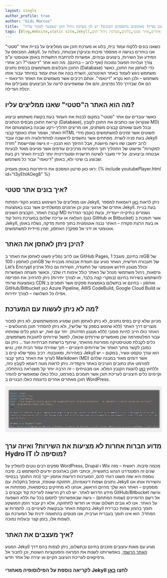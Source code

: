 ```yaml
---
layout: single
author_profile: true
author: "Gidi Marcus"
title:  "האתר שוב נפרץ? מאוכזבים מהספקים השונים? יש לנו מערכת ניהול תוכן שאפשר לסמוך עליה!"
tags: [Blog,Website,static site,Jekyll,בניית אתרים,אתר סטטי,בלוגים,מערכת ניהול תוכן]
---
```

כשאנו בונים ללקוח עמוד בית, בלוג או מערכת תוכן אנו ממליצים על בניית אתר "סטטי" המבוסס על Jekyll. אנו בוחרים בגישה זו ממספר סיבות ובעיקרן אבטחה, בעלות על המידע ועל השירות, ביצועים גבוהים, אפשרות להרחבת התשתית באופן אוטומטי ע"פ צורך ועלויות תפעול נמוכות (ואף לרוב – בחינם).
מה הוא אתר "דינאמי"?
רוב אתרי התוכן והבלוגים משתמשים בבסיס נתונים (Database) כדי לאחסן את התוכן, כאשר משתמש ניגש לעמוד באתר האינטרנט, השרת בונה את אותו עמוד במיוחד עבור אותו משתמש – ולכן הוא נקרא "דינאמי". אותם רכיבים אשר משמשים את האתר הדינאמי – הם אלו שבדרך כלל נפרצים, והם אלו שמשפיעים לרעה על הביצועים ומגבילים את יכולת הגדילה.

## מה הוא האתר ה"סטטי" שאנו ממליצים עליו?
כאשר עובדים עם אתר "סטטי" במקום לבנות את העמוד בעת בקשת משתמש וביצוע קריאת התוכן מבסיס הנתונים (Database), אנו כותבים את התוכן לקובץ (שנקרא MD) ובכל פעם שאותם קבצים משתנים, אנו מריצים תהליך-רקע שבונה באמצעותם את האתר, ושומר אותו כאוסף קבצי HTML  פשוטים אשר זמינים למשתמשים באופן מידי בעת פניה לשרת.
מפתחים אשר נחשפים לראשונה למתודולוגיה הזו שבה עובד Jekyll לרוב יחשבו שזו גישה מיושנת, אבל ההיפך הוא הנכון – זו גישה שמיישמת "חזרה למקורות" ופישוט של התהליך תוך היפטרות מרכיבים עודפים אשר פגיעים מאוד לבעיות אבטחה וביצועים. על ידי מעבר לשיטה חדשנית וסטנדרטית יותר לבניית האתר רק בעת שבוצע בו שינוי ולא, באופן "דינאמי" עבור כל משתמש. 

ראו כאן סרטון המסכם את הייתרונות באופן מעמיק:
{% include youtubePlayer.html id="t3yEhIAOeg8" %}

## איך בונים אתר סטטי?
אנו ממליצים על השימוש במנוע הקוד-הפתוח Jekyll, ניתן לראות [כאן](https://jekyllrb.com/showcase/) דוגמאות למספר אתרים של ארגוני ענק וכן ארגונים ממשלתיים אשר נבנו באמצעות Jekyll. בעת בניית האתר, הקבצים השונים (קבצי MD  וקבצי הגדרות) נשמרים בתיקייה ייעודית, ובעת העלאה או עריכה שלהם במערכת ניהול קוד (כגון GitHub או Bitbucket) אשר תומכת ב Jekyll, או בעת הרצת פקודה – האתר נבנה אוטומטית בתוך פחות מדקה, נשלח באופן אוטומטי או ידני אל ספק(י) האחסון, וזמין מיידית למשתמשים. 

## היכן ניתן לאחסן את האתר?
אנו לרוב נמליץ פשוט לאחסן את האתר ב GitHub Pages, זה בחינם, מוגבל 1GB של תוכן לאחסון ו 100GB של תעבורה חודשית, האתר מגיע עם תעודת אבטחה מובנית של Let’s Encrypt וכולל מנגנון חידוש אוטומטי של התעודה, השירות גם כולל ארכיון גרסאות, ניהול משתמשי מנהל של האתר כולל אימות דו שלבי, וכאשר מוצתה האפשרות להשתמש בשירות בחינם (במקרי קצה בלבד, או לצורך יתירות) ניתן להרחיב את הפריסה באמצעות שרותי CDN ואחסון - בחינם או בתשלום באמצעות ספקים אשר תומכים ב GitHub/Bitbucket כגון Azure Pipeline, AWS CodeBuild, Google Cloud Build או אפילו כל השלושה – לצורך יתירות.

## מה לא ניתן לעשות עם המערכת?
מכיוון שלא קיים בסיס נתונים, לא ניתן לאחסן תוכן שמגיע מהמשתמשים, לא ניתן למכור מוצרים דרך האתר (ללא שימוש בספק צד שלישי), ולא ניתן להסתיר תוכן מהגולשים – האתר כולו חייב להיות פומבי (ללא מנגנון הזדהות).
יחד עם זאת, יש המון כלים שפותחו עבור הפלטפורמה שכן מאפשרים שירותים שכאלו, למשל שירותים לתגובות משתמשים, כלים לקבלת סטטיסטיקה מפורטת מהאתר, שיתוף ברשתות חברתיות ועוד... ניתן גם כמובן לקשר מתוך האתר אל שירותים חיצוניים – תוך שמירת עמוד הבית זמין, נגיש במהירות, ומאובטח. 
רכיב נוסף שלא קיים ב Jekyll הוא עורך טקסט עשיר, במקום – יש לערוך את האתר בתוך קבצי Markdown (MD) אשר דומים מאוד במבנה שלהם לפורמט אתו כתובים הערכים באתר וויקפדיה. ניתן לראות מטה דוגמא לקובץ כזה, וללחוץ [כאן](https://raw.githubusercontent.com/MGidi/gidi.hydroit.co.uk/master/_posts/2020-01-08-Jekyll-website-deplyment-service.md) להצגת הקובץ המלא. אנו מבטיחים – זה הרבה יותר קל משנראה בהתחלה, וקיימים כלים חיצוניים לעריכת תוכן אשר תומכים בפורמט, כולל כאלו שמאפשרים להמיר תוכן מאתרים אחרים כדוגמת כאלו הבנויים ב WordPress. 

![Markdown file sample - see link to full file in the paragraph above](/assets/images/Jekyll_snnipt.jpg "Markdown file sample - see link to full file in the paragraph above")


## מדוע חברות אחרות לא מציעות את השירות? ואיזה ערך Hydro IT  מוסיפה לו?
ספקים רבים נוטים להמליץ על WordPress, Drupal  ו Wix מכמה סיבות. ראשית – מזה שנים זה הסטנדרט הנהוג בתעשייה, וכותבי תוכן בארגונים יודעים להשתמש בו. סיבה נוספת היא שזה פשוט רווחי להם, המערכות דורשות אחסון ייקר (כזה התומך בבסיסי נתונים ושפות דינאמיות), תחזוקה שוטפת, וטיפול בתקלות. עם Jekyll והשירות אותו אנו מספקים – האתר הוא שלך מהיום הראשון, אנחנו לא מחזיקים בסיסמאות, מפתחות או מידע הדרוש לאתר. יש לנו רק הרשאה לעריכת קוד וקבצים ב GitHub/Bitbucket וגישה אל רשם הדומיינים (שמות המתחם) – גישה שבאפשרותך לחסום בכל עת וללא השפעה על האתר. אנו לא גובים תשלום שנתי או חודשי לתחזוקה, אלא רק עבור הזמן המושקע בהקמת האתר ובבקשות לשינויים בו. 
להמרות ש Jekyll תומך בהמון שפות כברירת המחדל. הוא אינו תומך בעברית וערבית, אנו מנוסים בהתאמה ידנית של המערכת גם לשפות אלו, בזמן קצר ובעלות נמוכה.

## איך מעצבים את האתר?
המנוע Jekyll מגיע עם מאות עיצובים מוכנים בחינם ובתשלום, ניתן לצפות בהם דרך [האתר הרשמי](https://jekyllrb.com/resources/), באפשרותנו לשנות את המראה והפונקציות השונות, וכן לחבור אל גרפיקאים לעריכת העיצוב הקיים או יצירה של אחד חדש.

### לקריאה נוספת על הפילוסופיה מאחורי Jekyll לחצו [כאן](https://jekyllrb.com/philosophy/)

